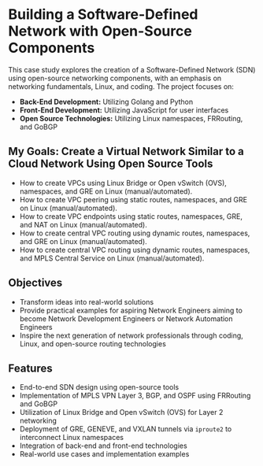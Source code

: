 # Building a Software-Defined Network with Open-Source Components

This case study explores the creation of a Software-Defined Network (SDN) using open-source networking components, with an emphasis on networking fundamentals, Linux, and coding. The project focuses on:

- **Back-End Development:** Utilizing Golang and Python  
- **Front-End Development:** Utilizing JavaScript for user interfaces  
- **Open Source Technologies:** Utilizing Linux namespaces, FRRouting, and GoBGP  

## My Goals: Create a Virtual Network Similar to a Cloud Network Using Open Source Tools

- How to create VPCs using Linux Bridge or Open vSwitch (OVS), namespaces, and GRE on Linux (manual/automated).
- How to create VPC peering using static routes, namespaces, and GRE on Linux (manual/automated).
- How to create VPC endpoints using static routes, namespaces, GRE, and NAT on Linux (manual/automated).
- How to create central VPC routing using dynamic routes, namespaces, and GRE on Linux (manual/automated).
- How to create central VPC routing using dynamic routes, namespaces, and MPLS Central Service on Linux (manual/automated).

## Objectives

- Transform ideas into real-world solutions  
- Provide practical examples for aspiring Network Engineers aiming to become Network Development Engineers or Network Automation Engineers  
- Inspire the next generation of network professionals through coding, Linux, and open-source routing technologies  

## Features

- End-to-end SDN design using open-source tools  
- Implementation of MPLS VPN Layer 3, BGP, and OSPF using FRRouting and GoBGP
- Utilization of Linux Bridge and Open vSwitch (OVS) for Layer 2 networking
- Deployment of GRE, GENEVE, and VXLAN tunnels via `iproute2` to interconnect Linux namespaces
- Integration of back-end and front-end technologies  
- Real-world use cases and implementation examples  
